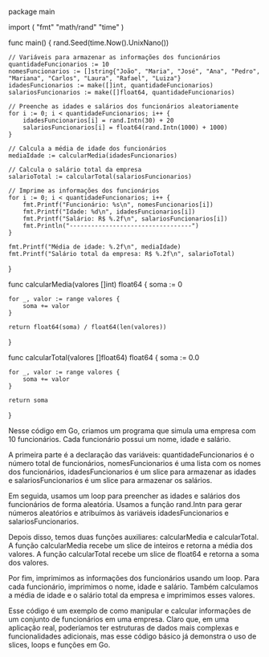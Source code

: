 package main

import (
	"fmt"
	"math/rand"
	"time"
)

func main() {
	rand.Seed(time.Now().UnixNano())

	// Variáveis para armazenar as informações dos funcionários
	quantidadeFuncionarios := 10
	nomesFuncionarios := []string{"João", "Maria", "José", "Ana", "Pedro", "Mariana", "Carlos", "Laura", "Rafael", "Luiza"}
	idadesFuncionarios := make([]int, quantidadeFuncionarios)
	salariosFuncionarios := make([]float64, quantidadeFuncionarios)

	// Preenche as idades e salários dos funcionários aleatoriamente
	for i := 0; i < quantidadeFuncionarios; i++ {
		idadesFuncionarios[i] = rand.Intn(30) + 20
		salariosFuncionarios[i] = float64(rand.Intn(1000) + 1000)
	}

	// Calcula a média de idade dos funcionários
	mediaIdade := calcularMedia(idadesFuncionarios)

	// Calcula o salário total da empresa
	salarioTotal := calcularTotal(salariosFuncionarios)

	// Imprime as informações dos funcionários
	for i := 0; i < quantidadeFuncionarios; i++ {
		fmt.Printf("Funcionário: %s\n", nomesFuncionarios[i])
		fmt.Printf("Idade: %d\n", idadesFuncionarios[i])
		fmt.Printf("Salário: R$ %.2f\n", salariosFuncionarios[i])
		fmt.Println("----------------------------------")
	}

	fmt.Printf("Média de idade: %.2f\n", mediaIdade)
	fmt.Printf("Salário total da empresa: R$ %.2f\n", salarioTotal)
}

func calcularMedia(valores []int) float64 {
	soma := 0

	for _, valor := range valores {
		soma += valor
	}

	return float64(soma) / float64(len(valores))
}

func calcularTotal(valores []float64) float64 {
	soma := 0.0

	for _, valor := range valores {
		soma += valor
	}

	return soma
}

Nesse código em Go, criamos um programa que simula uma empresa com 10 funcionários. Cada funcionário possui um nome, idade e salário.

A primeira parte é a declaração das variáveis: quantidadeFuncionarios é o número total de funcionários, nomesFuncionarios é uma lista com os nomes dos funcionários, idadesFuncionarios é um slice para armazenar as idades e salariosFuncionarios é um slice para armazenar os salários.

Em seguida, usamos um loop para preencher as idades e salários dos funcionários de forma aleatória. Usamos a função rand.Intn para gerar números aleatórios e atribuímos às variáveis idadesFuncionarios e salariosFuncionarios.

Depois disso, temos duas funções auxiliares: calcularMedia e calcularTotal. A função calcularMedia recebe um slice de inteiros e retorna a média dos valores. A função calcularTotal recebe um slice de float64 e retorna a soma dos valores.

Por fim, imprimimos as informações dos funcionários usando um loop. Para cada funcionário, imprimimos o nome, idade e salário. Também calculamos a média de idade e o salário total da empresa e imprimimos esses valores.

Esse código é um exemplo de como manipular e calcular informações de um conjunto de funcionários em uma empresa. Claro que, em uma aplicação real, poderíamos ter estruturas de dados mais complexas e funcionalidades adicionais, mas esse código básico já demonstra o uso de slices, loops e funções em Go.